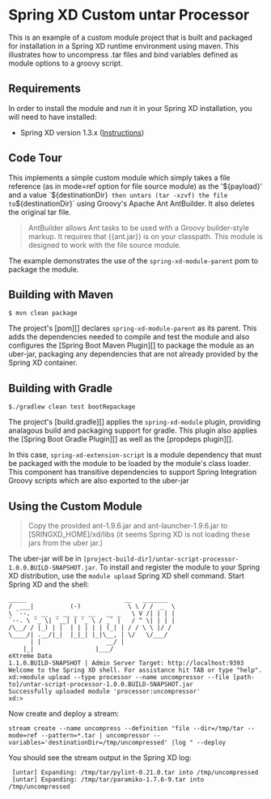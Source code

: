 Spring XD Custom untar Processor
=============================

This is an example of a custom module project that is built and packaged for installation in a Spring XD runtime environment using maven. 
This illustrates how to uncompress .tar files and bind variables defined as module options to a groovy script.

## Requirements

In order to install the module and run it in your Spring XD installation, you will need to have installed:

* Spring XD version 1.3.x ([Instructions](http://docs.spring.io/spring-xd/docs/current/reference/html/#getting-started))

## Code Tour

This implements a simple custom module which simply takes a file reference (as in mode=ref option for file source module) as the '${payload}' and a value `${destinationDir}`  then untars (tar -xzvf) the file to `${destinationDir}` using Groovy's Apache Ant AntBuilder. It also deletes the original tar file.
> AntBuilder allows Ant tasks to be used with a Groovy builder-style markup. It requires that {{ant.jar}} is on your classpath. This module is designed to work with the file source module.

The example demonstrates the use of the `spring-xd-module-parent` pom to package the module.

## Building with Maven

	$ mvn clean package

The project's [pom][] declares `spring-xd-module-parent` as its parent. This adds the dependencies needed to compile and test 
the module and also configures the [Spring Boot Maven Plugin][] to package the module as an uber-jar, packaging any dependencies that are not already provided by the Spring XD container. 

## Building with Gradle

	$./gradlew clean test bootRepackage

The project's [build.gradle][] applies the `spring-xd-module` plugin, providing analagous build and packaging support for gradle. This plugin also applies the [Spring Boot Gradle Plugin][] as well as the [propdeps plugin][]. 


In this case, `spring-xd-extension-script` is a module dependency that must be packaged with the module to be loaded by the module's class loader.
 This component has transitive dependencies to support Spring Integration Groovy scripts which are also exported to the uber-jar

## Using the Custom Module

> Copy the provided ant-1.9.6.jar and ant-launcher-1.9.6.jar to [SRINGXD_HOME]/xd/libs (it seems Spring XD is not loading these jars from the uber jar.)

The uber-jar will be in `[project-build-dir]/untar-script-processor-1.0.0.BUILD-SNAPSHOT.jar`. To install and register the module to your Spring XD distribution,
 use the `module upload` Spring XD shell command. Start Spring XD and the shell:


	_____                           __   _______
	/  ___|          (-)             \ \ / /  _  \
	\ `--. _ __  _ __ _ _ __   __ _   \ V /| | | |
 	`--. \ '_ \| '__| | '_ \ / _` |   / ^ \| | | |
	/\__/ / |_) | |  | | | | | (_| | / / \ \ |/ /
	\____/| .__/|_|  |_|_| |_|\__, | \/   \/___/
    	  | |                  __/ |
      	|_|                 |___/
	eXtreme Data
	1.1.0.BUILD-SNAPSHOT | Admin Server Target: http://localhost:9393
	Welcome to the Spring XD shell. For assistance hit TAB or type "help".
	xd:>module upload --type processor --name uncompressor --file [path-to]/untar-script-processor-1.0.0.BUILD-SNAPSHOT.jar
	Successfully uploaded module 'processor:uncompressor'
	xd:>


Now create and deploy a stream:

	stream create --name uncompress --definition "file --dir=/tmp/tar --mode=ref --pattern=*.tar | uncompressor --variables='destinationDir=/tmp/uncompressed' |log " --deploy 


You should see the stream output in the Spring XD log:


	 [untar] Expanding: /tmp/tar/pylint-0.21.0.tar into /tmp/uncompressed
	 [untar] Expanding: /tmp/tar/paramiko-1.7.6-9.tar into /tmp/uncompressed


